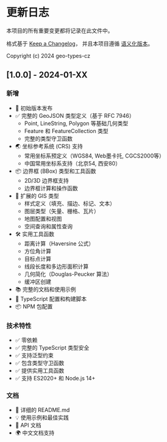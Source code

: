 # 更新日志

本项目的所有重要变更都将记录在此文件中。

格式基于 [Keep a Changelog](https://keepachangelog.com/zh-CN/1.0.0/)，
并且本项目遵循 [语义化版本](https://semver.org/lang/zh-CN/)。

Copyright (c) 2024 geo-types-cz

## [1.0.0] - 2024-01-XX

### 新增
- 🎉 初始版本发布
- ✅ 完整的 GeoJSON 类型定义（基于 RFC 7946）
  - Point, LineString, Polygon 等基础几何类型
  - Feature 和 FeatureCollection 类型
  - 完整的类型守卫函数
- 🌏 坐标参考系统 (CRS) 支持
  - 常用坐标系预定义（WGS84, Web墨卡托, CGCS2000等）
  - 中国常用坐标系支持（北京54, 西安80）
- 📦 边界框 (BBox) 类型和工具函数
  - 2D/3D 边界框支持
  - 边界框计算和操作函数
- 🎨 扩展的 GIS 类型
  - 样式定义（填充、描边、标记、文本）
  - 图层类型（矢量、栅格、瓦片）
  - 地图配置和视图
  - 空间查询和属性查询
- 🛠️ 实用工具函数
  - 距离计算（Haversine 公式）
  - 方位角计算
  - 目标点计算
  - 线段长度和多边形面积计算
  - 几何简化（Douglas-Peucker 算法）
  - 缓冲区创建
- 📚 完整的文档和使用示例
- 🔧 TypeScript 配置和构建脚本
- 📦 NPM 包配置

### 技术特性
- ✅ 零依赖
- ✅ 完整的 TypeScript 类型安全
- ✅ 支持泛型约束
- ✅ 包含类型守卫函数
- ✅ 提供实用工具函数
- ✅ 支持 ES2020+ 和 Node.js 14+

### 文档
- 📖 详细的 README.md
- 💡 使用示例和最佳实践
- 🔗 API 文档
- 🌍 中文文档支持